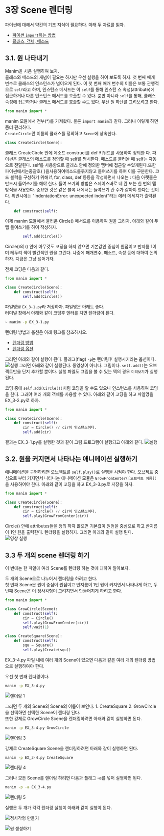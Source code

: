 # 3장 Scene 렌더링

파이썬에 대해서 약간의 기초 지식이 필요하다. 아래 두 자료를 읽자.

- [파이썬 `import`하는 방법](./Chapter3-1.md)
- [클래스, 객체, 메소드](./Chapter3-2.md)

## 3.1. 원 나타내기

Manim을 처음 실행하여 보자.  
클래스와 메소드의 개념이 필요는 하지만 우선 실행을 하여 보도록 하자. 첫 번째 매개 변수로 클래스의 인스턴스가 넘어오게 된다. 이 첫 번째 매개 변수의 이름은 보통 관행적으로 `self`라고 하며, 인스턴스 메서드는 이 `self`를 통해 인스턴 스 속성(attribute)에 접근하거나 다른 인스턴스 메서드를 호출할 수 있다. 뿐만 아니라 `self`를 통해, 클래스 속성에 접근하거나 클래스 메서드를 호출할 수도 있다.
우선 원 하난를 그려보려고 한다.

```python
from manim import *
```

manim 모듈에서 전부(\*)를 가져왔다. 물론 `import manim`과 같다. 그러나 이렇게 하면 좀더 편리하다.  
`CreateCircle`란 이름의 클래스를 정의하고 `Scene`에 상속한다.

```python
class CreateCircle(Scene):
```

클래스 CreateCircle 안에 메소드 construct를 def 키워드를 사용하여 정의한 다. 파이썬은 클래스의 메소드를 정의할 때 self를 명시한다. 메소드를 불러올 때 self는 자동으로 전달된다. self를 사용함으로 클래스 안에 정의한 멤버에 접근할 수있게된다.또한파이썬에서는중괄호{ }을사용하여메소드를묶지않고 들여쓰기를 하여 이를 구분한다. 코드 블럭을 구성하기 위해 if, for, class, def 등등을 작성하면서 나오는 : 다음 아랫줄은 반드시 들여쓰기를 해야 한다. 들여 쓰기의 방법은 스페이스바로 네 칸 또는 한 번의 탭 방식을 사용한다. 중요한 것은 같은 블록 내에서는 들여쓰기 칸 수가 같아야 한다는 것이다. 위반시에는
"IndentationError: unexpected indent"라는 에러 메세지가 출력된다.

```python
    def construct(self):
```

이제 manim 모듈에서 불러온 Circle() 메서드를 이용하여 원을 그리자. 아래와 같이 두 탭 들여쓰기를 하여 작성하자.

```python
        self.add(Circle())
```

Circle()의 () 안에 아무것도 코딩을 하지 않으면 기본값인 중심이 원점이고 반지름 1이며 테두리 색이 빨간색인 원을 그린다. 나중에 매개변수, 메소드, 속성 등에 대하여 논의하자. 지금은 그냥 넘어가자.

전체 코딩은 다음과 같다.

```python
from manim import *

class CreateCircle(Scene):
    def construct(self):
        self.add(Circle())
```

파일명을 `EX_3-1.py`라 저장하자. 파일명은 아래도 좋다.  
터미널 창에서 아래와 같이 코딩후 엔터를 치면 렌더링이 된다.

```bash
~ manim -p EX_3-1.py
```

렌더링 방법과 옵션은 아래 링크를 참조하시오.

- [렌더링 방법](./Chapter3-4.md)
- [렌더링 옵션](./Chapter3-3.md)

그러면 아래와 같이 실행이 된다. 플래그(flag) `-p`는 렌더링후 실행시키라는 옵션이다.  
![실행](./images/EX_3-1.png)
그러면 아래와 같이 실행된다. 동영상이 아니다. 그림이다. `self.add()`는 오브젝트만을 단지 추가할 뿐이다. 실행 파일도 그림을 볼 수 있는 맥의 경우 `미리보기`가 실행된다.

코딩 중에 `self.add(Circle())`처럼 코딩을 할 수도 있으나 인스턴스를 사용하여 코딩을 한다. 그래야 여러 개의 객체를 사용할 수 있다. 아래와 같이 코딩을 하고 파일명을 EX_3-2.py로 하자.

```python
from manim import *

class CreateCircle(Scene):
    def construct(self):
        cir = Circle() // cir이 인스턴스이다.
        self.add(cir)
```

결과는 EX_3-1.py를 실행한 것과 같이 그림 프로그램이 실행되고 아래와 같다.
![실행](./images/EX_3-2.png)

## 3.2. 원을 커지면서 나타나는 애니메이션 실행하기

애니메이션을 구현하려면 오브젝트를 `self.play()`로 실행을 시켜야 한다. 오브젝트 중심으로 부터 커지면서 나타나는 애니메이션 모듈은 `GrowFromCenter([오브젝트 이름])`을 사용하여야 한다. 아래와 같이 코딩을 하고 EX_3-3.py로 저장을 하자.

```python
from manim import *

class CreateCircle(Scene):
    def construct(self):
        cir = Circle() // cir이 인스턴스이다.
        self.play(GrowFromCenter(cir))
```

Circle() 안에 attributes들을 정의 하지 않으면 기본값이 원점을 중심으로 하고 반지름이 1인 원을 출력한다.
렌더링을 실행하자. 그러면 아래와 같이 실행 된다.  
![영상 실행](./movies/EX_3-3.gif)

## 3.3 두 개의 scene 렌더링 하기

이 번에는 한 파일에 여러 Scene를 렌더링 하는 것에 대하여 알아보자.

두 개의 Scene으로 나누어서 렌더링을 하려고 한다.  
첫 번째 Scene은 원이 중심이 원점이고 반지름이 1인 원이 커지면서 나타나게 하고, 두 번째 Scene은 이 정사각형이 그려지면서 만들어지게 하려고 한다.

```python
from manim import *

class GrowCircle(Scene):
    def construct(self):
        cir = Circle()
        self.play(GrowFromCenter(cir))
        self.wait(1)

class CreateSquare(Scene):
    def construct(self):
        squ = Square()
        self.play(Create(squ))

```

EX_3-4.py 파일 내에 여러 개의 Scene이 있으면 다음과 같은 여러 개의 렌더링 방법으로 실행하여야 한다.

우선 첫 번째 렌더링이다.

```bash
manim -p EX_3-4.py
```

![렌더링 1](./images/EX_3-4-1.png)

그러면 두 개의 Scene의 Scene의 이름이 보인다. 1. CreateSquare 2. GrowCircle을 선택하면 선택한 Scene이 렌더링 된다.  
또한 강제로 GrowCircle Scene을 렌더링하려면 아래와 같이 실행하면 된다.

```bash
manim -p EX_3-4.py GrowCircle
```

![렌더링 3](./images/EX_3-4-3.png)

강제로 CreateSquare Scene을 렌더링하려면 아래와 같이 실행하면 된다.

```bash
manim -p EX_3-4.py CreateSquare
```

![렌더링 4](./images/EX_3-4-4.png)

그러나 모든 Scene를 렌더링 하려면 다음과 플래그 -a를 넣어 실행하면 된다.

```bash
manim -p -a EX_3-4.py
```

![렌더링 5](./images/EX_3-4-5.png)

실행은 두 개가 각각 렌더링 실행이 아래와 같이 실행이 된다.

![정사각형 만들기](./images/EX_3-4-6.gif)

![원 생성하기](./images/EX_3-4-7.gif)
